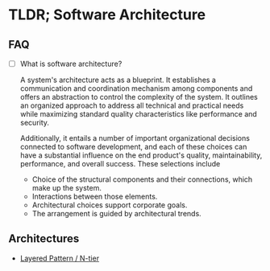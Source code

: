 # TLDR; Software Architecture

## FAQ

- [ ] What is software architecture?

  A system's architecture acts as a blueprint. It establishes a communication and coordination mechanism among components and offers an abstraction to control the complexity of the system.
  It outlines an organized approach to address all technical and practical needs while maximizing standard quality characteristics like performance and security.

  Additionally, it entails a number of important organizational decisions connected to software development, and each of these choices can have a substantial influence on the end product's quality, maintainability, performance, and overall success. These selections include

  - Choice of the structural components and their connections, which make up the system.
  - Interactions between those elements.
  - Architectural choices support corporate goals.
  - The arrangement is guided by architectural trends.

## Architectures

- [Layered Pattern / N-tier](/layered-pattern/README.md)
